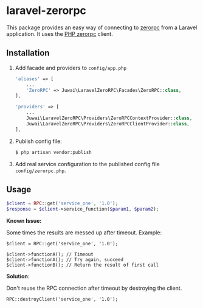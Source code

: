 # laravel-zerorpc

This package provides an easy way of connecting to
[zerorpc](http://www.zerorpc.io/) from a Laravel application. It uses the
[PHP zerorpc](https://github.com/0rpc/zerorpc-php) client.

## Installation

1. Add facade and providers to `config/app.php`

    ```php
    'aliases' => [
        ...
        'ZeroRPC' => Juwai\LaravelZeroRPC\Facades\ZeroRPC::class,
    ],
    ```

    ```php
    'providers' => [
        ...
        Juwai\LaravelZeroRPC\Providers\ZeroRPCContextProvider::class,
        Juwai\LaravelZeroRPC\Providers\ZeroRPCClientProvider::class,
    ],
    ```

1. Publish config file:

    ```bash
    $ php artisan vendor:publish
    ```

1. Add real service configuration to the published config file
`config/zerorpc.php`.

## Usage

```php
$client = RPC::get('service_one', '1.0');
$response = $client->service_function($param1, $param2);
```

**Known Issue:**

Some times the results are messed up after timeout. Example:
```
$client = RPC::get('service_one', '1.0');

$client->functionA(); // Timeout
$client->functionA(); // Try again, succeed
$client->functionB(); // Return the result of first call

```
**Solution**:

Don't reuse the RPC connection after timeout by destroying the client.
```
RPC::destroyClient('service_one', '1.0');
```
